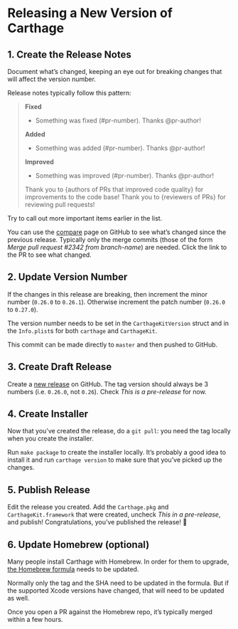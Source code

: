 # Releasing a New Version of Carthage
## 1. Create the Release Notes
Document what’s changed, keeping an eye out for breaking changes that will affect the version number.

Release notes typically follow this pattern:

> **Fixed**
> * Something was fixed (#pr-number). Thanks @pr-author!
> 
> **Added**
> * Something was added (#pr-number). Thanks @pr-author!
> 
> **Improved**
> * Something was improved (#pr-number). Thanks @pr-author!
> 
> Thank you to {authors of PRs that improved code quality} for improvements to the code base! Thank you to {reviewers of PRs} for reviewing pull requests!

Try to call out more important items earlier in the list.

You can use the [compare](https://github.com/Carthage/Carthage/compare) page on GitHub to see what’s changed since the previous release. Typically only the merge commits (those of the form _Merge pull request #2342 from branch-name_) are needed. Click the link to the PR to see what changed.

## 2. Update Version Number
If the changes in this release are breaking, then increment the minor number (`0.26.0` to `0.26.1`). Otherwise increment the patch number (`0.26.0` to `0.27.0`).

The version number needs to be set in the `CarthageKitVersion` struct and in the `Info.plist`s for both `carthage` and `CarthageKit`.

This commit can be made directly to `master` and then pushed to GitHub.

## 3. Create Draft Release
Create a [new release](https://github.com/Carthage/Carthage/releases/new) on GitHub. The tag version should always be 3 numbers (i.e. `0.26.0`, not `0.26`). Check _This is a pre-release_ for now.

## 4. Create Installer
Now that you’ve created the release, do a `git pull`: you need the tag locally when you create the installer.

Run `make package` to create the installer locally. It’s probably a good idea to install it and run `carthage version` to make sure that you’ve picked up the changes.

## 5. Publish Release
Edit the release you created. Add the `Carthage.pkg` and `CarthageKit.framework` that were created, uncheck _This in a pre-release_, and publish! Congratulations, you’ve published the release! 👏

## 6. Update Homebrew (optional)
Many people install Carthage with Homebrew. In order for them to upgrade, [the Homebrew formula](https://github.com/Homebrew/homebrew-core/blob/master/Formula/carthage.rb) needs to be updated.

Normally only the tag and the SHA need to be updated in the formula. But if the supported Xcode versions have changed, that will need to be updated as well.

Once you open a PR against the Homebrew repo, it’s typically merged within a few hours.


